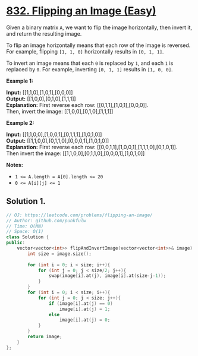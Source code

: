 # [832. Flipping an Image (Easy)](https://leetcode.com/problems/flipping-an-image/)

Given a binary matrix `A`, we want to flip the image horizontally, then invert it, and return the resulting image.

To flip an image horizontally means that each row of the image is reversed.  For example, flipping `[1, 1, 0]` horizontally results in `[0, 1, 1]`.

To invert an image means that each `0` is replaced by `1`, and each `1` is replaced by `0`. For example, inverting `[0, 1, 1]` results in `[1, 0, 0]`.

**Example 1:**

**Input:** \[\[1,1,0\],\[1,0,1\],\[0,0,0\]\]  
**Output:** \[\[1,0,0\],\[0,1,0\],\[1,1,1\]\]  
**Explanation:** First reverse each row: \[\[0,1,1\],\[1,0,1\],\[0,0,0\]\].  
Then, invert the image: \[\[1,0,0\],\[0,1,0\],\[1,1,1\]\]

**Example 2:**

**Input:** \[\[1,1,0,0\],\[1,0,0,1\],\[0,1,1,1\],\[1,0,1,0\]\]  
**Output:** \[\[1,1,0,0\],\[0,1,1,0\],\[0,0,0,1\],\[1,0,1,0\]\]  
**Explanation:** First reverse each row: \[\[0,0,1,1\],\[1,0,0,1\],\[1,1,1,0\],\[0,1,0,1\]\].  
Then invert the image: \[\[1,1,0,0\],\[0,1,1,0\],\[0,0,0,1\],\[1,0,1,0\]\]

**Notes:**

*   `1 <= A.length = A[0].length <= 20`
*   `0 <= A[i][j] <= 1`

## Solution 1.

```cpp
// OJ: https://leetcode.com/problems/flipping-an-image/
// Author: github.com/punkfulw
// Time: O(MN)
// Space: O(1)
class Solution {
public:
    vector<vector<int>> flipAndInvertImage(vector<vector<int>>& image) {
        int size = image.size();
        
        for (int i = 0; i < size; i++){
            for (int j = 0; j < size/2; j++){
                swap(image[i].at(j), image[i].at(size-j-1));
            }
        }
        for (int i = 0; i < size; i++){
            for (int j = 0; j < size; j++){
                if (image[i].at(j) == 0)
                    image[i].at(j) = 1;
                else
                    image[i].at(j) = 0;
            }
        }
        return image;
    }
};
```

